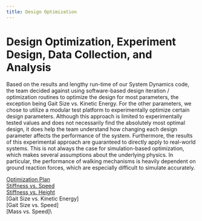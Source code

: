 ```yaml
---
title: Design Optimization
---
```


# Design Optimization, Experiment Design, Data Collection, and Analysis

Based on the results and lengthy run-time of our System Dynamics code, the team decided against using software-based design iteration / optimization routines to optimize the design for most parameters, the exception being Gait Size vs. Kinetic Energy. For the other parameters, we chose to utilize a modular test platform to experimentally optimize certain design parameters. Although this approach is limited to experimentally tested values and does not necessarily find the absolutely most optimal design, it does help the team understand how changing each design parameter affects the performance of the system. Furthermore, the results of this experimental approach are guaranteed to directly apply to real-world systems. This is not always the case for simulation-based optimization, which makes several assumptions about the underlying physics. In particular, the performance of walking mechanisms is heavily dependent on ground reaction forces, which are especially difficult to simulate accurately.

[Optimization Plan](\Optimization_Plan.pdf)\
[Stiffness vs. Speed](StiffnessvSpeed.pdf)\
[Stiffness vs. Height](Stiffness_vs_Height.ipynb)\
[Gait Size vs. Kinetic Energy]\
[Gait Size vs. Speed]\
[Mass vs. Speed]\
